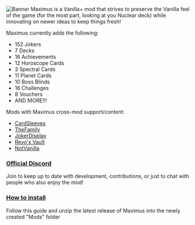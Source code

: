 ![Banner](https://github.com/user-attachments/assets/fa66aa30-60b8-44f9-9d41-5a452ca08b49)
Maximus is a Vanilla+ mod that strives to preserve the Vanilla feel of the game (for the most part, looking at you Nuclear deck) while innovating on newer ideas to keep things fresh!

Maximus currently adds the following:
- 152 Jokers
- 7 Decks
- 16 Achievements
- 12 Horoscope Cards
- 3 Spectral Cards
- 11 Planet Cards
- 10 Boss Blinds
- 16 Challenges
- 8 Vouchers
- AND MORE!!!

Mods with Maximus cross-mod support/content:
- [CardSleeves](https://github.com/larswijn/CardSleeves)
- [TheFamily](https://github.com/SleepyG11/TheFamilyBalatro)
- [JokerDisplay](https://github.com/nh6574/JokerDisplay)
- [Revo's Vault](https://github.com/Cdrvo/Revos-Vault---Balatro-Mod)
- [NotVanilla](https://github.com/YouhWithAnH/NotVanilla)

### [Official Discord](https://discord.gg/GvCCcryM48)
Join to keep up to date with development, contributions, or just to chat with people who also enjoy the mod!

### [How to install](https://github.com/Steamodded/smods/wiki)
Follow this guide and unzip the latest release of Maximus into the newly created "Mods" folder

